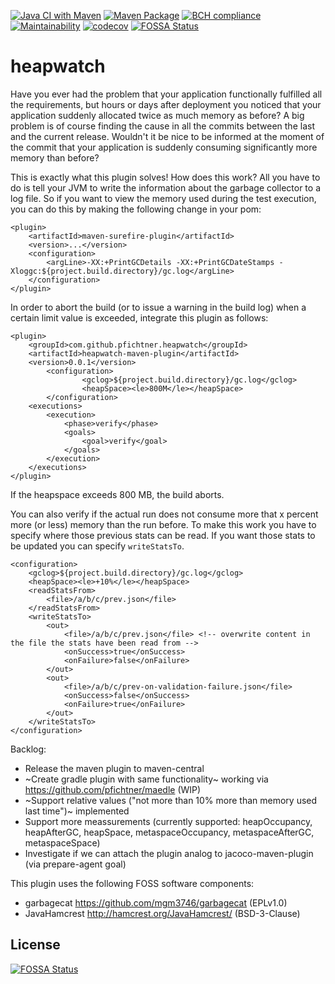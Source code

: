 [![Java CI with Maven](https://github.com/pfichtner/heapwatch/actions/workflows/maven.yml/badge.svg)](https://github.com/pfichtner/heapwatch/actions/workflows/maven.yml)
[![Maven Package](https://github.com/pfichtner/heapwatch/actions/workflows/maven-publish.yml/badge.svg)](https://github.com/pfichtner/heapwatch/actions/workflows/maven-publish.yml)
[![BCH compliance](https://bettercodehub.com/edge/badge/pfichtner/heapwatch?branch=master)](https://bettercodehub.com/)
[![Maintainability](https://api.codeclimate.com/v1/badges/9d65dad82c39b80a27e2/maintainability)](https://codeclimate.com/github/pfichtner/heapwatch/maintainability)
[![codecov](https://codecov.io/gh/pfichtner/heapwatch/branch/master/graph/badge.svg?token=xC6rGPBJVC)](https://codecov.io/gh/pfichtner/heapwatch)
[![FOSSA Status](https://app.fossa.com/api/projects/git%2Bgithub.com%2Fpfichtner%2Fheapwatch.svg?type=shield)](https://app.fossa.com/projects/git%2Bgithub.com%2Fpfichtner%2Fheapwatch?ref=badge_shield)
# heapwatch
Have you ever had the problem that your application functionally fulfilled all the requirements, but hours or days after deployment you noticed that your application suddenly allocated twice as much memory as before? A big problem is of course finding the cause in all the commits between the last and the current release. Wouldn't it be nice to be informed at the moment of the commit that your application is suddenly consuming significantly more memory than before?

This is exactly what this plugin solves! How does this work?  All you have to do is tell your JVM to write the information about the garbage collector to a log file. So if you want to view the memory used during the test execution, you can do this by making the following change in your pom:
```
<plugin>
	<artifactId>maven-surefire-plugin</artifactId>
	<version>...</version>
	<configuration>
		<argLine>-XX:+PrintGCDetails -XX:+PrintGCDateStamps -Xloggc:${project.build.directory}/gc.log</argLine>
	</configuration>
</plugin>
```

In order to abort the build (or to issue a warning in the build log) when a certain limit value is exceeded, integrate this plugin as follows:
```
<plugin>
	<groupId>com.github.pfichtner.heapwatch</groupId>
	<artifactId>heapwatch-maven-plugin</artifactId>
	<version>0.0.1</version>
        <configuration>
                <gclog>${project.build.directory}/gc.log</gclog>
                <heapSpace><le>800M</le></heapSpace>
        </configuration>
	<executions>
		<execution>
			<phase>verify</phase>
			<goals>
				<goal>verify</goal>
			</goals>
		</execution>
	</executions>
</plugin>
```

If the heapspace exceeds 800 MB, the build aborts.

You can also verify if the actual run does not consume more that x percent more (or less) memory than the run before. 
To make this work you have to specify where those previous stats can be read. If you want those stats to be updated you can specify ```writeStatsTo```. 
```
<configuration>
	<gclog>${project.build.directory}/gc.log</gclog>
	<heapSpace><le>+10%</le></heapSpace>
	<readStatsFrom>
		<file>/a/b/c/prev.json</file>
	</readStatsFrom>
	<writeStatsTo>
		<out>
			<file>/a/b/c/prev.json</file> <!-- overwrite content in the file the stats have been read from -->
			<onSuccess>true</onSuccess>
			<onFailure>false</onFailure>
		</out>
		<out>
			<file>/a/b/c/prev-on-validation-failure.json</file>
			<onSuccess>false</onSuccess>
			<onFailure>true</onFailure>
		</out>
	</writeStatsTo>
</configuration>
```

Backlog: 
- Release the maven plugin to maven-central
- ~Create gradle plugin with same functionality~ working via https://github.com/pfichtner/maedle (WIP)
- ~Support relative values ("not more than 10% more than memory used last time")~ implemented
- Support more meassurements (currently supported: heapOccupancy, heapAfterGC, heapSpace, metaspaceOccupancy, metaspaceAfterGC, metaspaceSpace) 
- Investigate if we can attach the plugin analog to jacoco-maven-plugin (via prepare-agent goal)

This plugin uses the following FOSS software components: 
- garbagecat https://github.com/mgm3746/garbagecat (EPLv1.0)
- JavaHamcrest http://hamcrest.org/JavaHamcrest/ (BSD-3-Clause)

## License
[![FOSSA Status](https://app.fossa.com/api/projects/git%2Bgithub.com%2Fpfichtner%2Fheapwatch.svg?type=large)](https://app.fossa.com/projects/git%2Bgithub.com%2Fpfichtner%2Fheapwatch?ref=badge_large)

